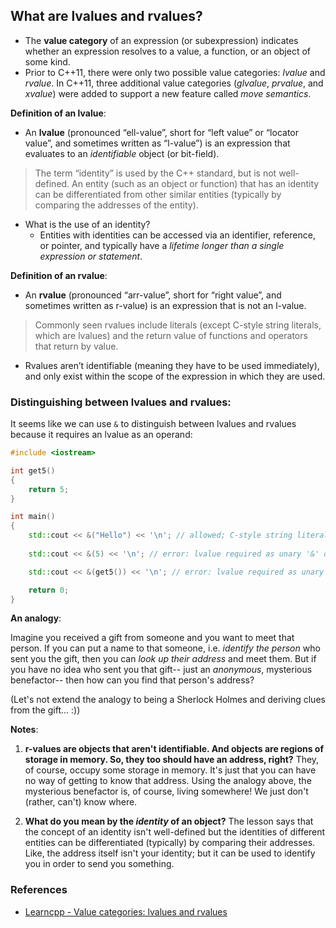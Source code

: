 ## What are lvalues and rvalues?
* The **value category** of an expression (or subexpression) indicates whether an expression resolves to a value, a function, or an object of some kind.
* Prior to C++11, there were only two possible value categories: *lvalue* and *rvalue*. In C++11, three additional value categories (*glvalue*, *prvalue*, and *xvalue*) were added to support a new feature called *move semantics*.

**Definition of an lvalue**:
* An **lvalue** (pronounced “ell-value”, short for “left value” or “locator value”, and sometimes written as “l-value”) is an expression that evaluates to an *identifiable* object (or bit-field).
> The term “identity” is used by the C++ standard, but is not well-defined. An entity (such as an object or function) that has an identity can be differentiated from other similar entities (typically by comparing the addresses of the entity).
* What is the use of an identity?
    * Entities with identities can be accessed via an identifier, reference, or pointer, and typically have a *lifetime longer than a single expression or statement*.

**Definition of an rvalue**:
* An **rvalue** (pronounced “arr-value”, short for “right value”, and sometimes written as r-value) is an expression that is not an l-value.
> Commonly seen rvalues include literals (except C-style string literals, which are lvalues) and the return value of functions and operators that return by value.
* Rvalues aren’t identifiable (meaning they have to be used immediately), and only exist within the scope of the expression in which they are used.


### Distinguishing between lvalues and rvalues:

It seems like we can use `&` to distinguish between lvalues and rvalues because it requires an lvalue as an operand:


```cpp
#include <iostream>

int get5()
{
    return 5;
}

int main()
{        
    std::cout << &("Hello") << '\n'; // allowed; C-style string literals are lvalues!        
    
    std::cout << &(5) << '\n'; // error: lvalue required as unary '&' operand

    std::cout << &(get5()) << '\n'; // error: lvalue required as unary '&' operand

    return 0;
}

```

**An analogy**:

Imagine you received a gift from someone and you want to meet that person. If you can put a name to that someone, i.e. *identify the person* who sent you the gift, then you can *look up their address* and meet them. But if you have no idea who sent you that gift-- just an *anonymous*, mysterious benefactor-- then how can you find that person's address?

(Let's not extend the analogy to being a Sherlock Holmes and deriving clues from the gift... :))

**Notes**:
1. **r-values are objects that aren't identifiable. And objects are regions of storage in memory. So, they too should have an address, right?** They, of course, occupy some storage in memory. It's just that you can have no way of getting to know that address. Using the analogy above, the mysterious benefactor is, of course, living somewhere! We just don't (rather, can't) know where.

2. **What do you mean by the *identity* of an object?** The lesson says that the concept of an identity isn't well-defined but the identities of different entities can be differentiated (typically) by comparing their addresses. Like, the address itself isn't your identity; but it can be used to identify you in order to send you something.

### References
* [Learncpp - Value categories: lvalues and rvalues](https://www.learncpp.com/cpp-tutorial/value-categories-lvalues-and-rvalues/)

